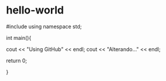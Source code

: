 # hello-world

#include <iostream>
using namespace std;

int main(){

cout << "Using GitHub" << endl;
cout << "Alterando..." << endl;

return 0;

}
